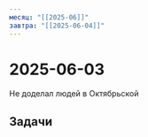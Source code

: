 ```yaml
---
месяц: "[[2025-06]]"
завтра: "[[2025-06-04]]"
---
```


# 2025-06-03

Не доделал людей в Октябрьской

## Задачи

